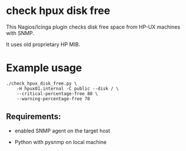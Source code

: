 # check hpux disk free

This Nagios/Icinga plugin checks disk free space from HP-UX machines with SNMP.

It uses old proprietary HP MIB. 

# Example usage

    ./check_hpux_disk_free.py \
        -H hpux01.internal -C public --disk / \
        --critical-percentage-free 80 \
        --warning-percentage-free 70

## Requirements: 

  * enabled SNMP agent on the target host

  * Python with pysnmp on local machine

